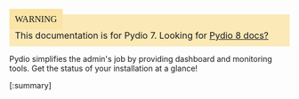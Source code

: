 <div style="background-color: #fbe9b7;font-size: 16px;">
<span style="background-color: #fae4a6;padding: 10px;font-family: FuturaT-Demi;">WARNING</span>
<span style="padding: 10px;display: inline-block;">This documentation is for Pydio 7. Looking for <a href="https://pydio.com/en/docs/v8/day-day-pydio">Pydio 8 docs?</a></span>
</div>

Pydio simplifies the admin's job by providing dashboard and monitoring tools. Get the status of your installation at a glance!

[:summary]
